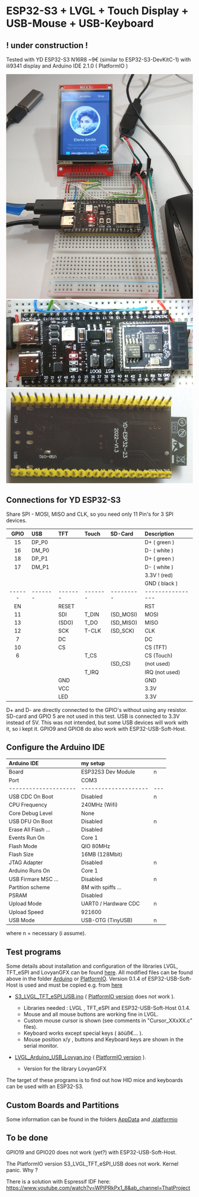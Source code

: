 # ESP32-S3 + LVGL + Touch Display + USB-Mouse + USB-Keyboard

## ! under construction !

Tested with YD ESP32-S3 N16R8 ~9€ (similar to ESP32-S3-DevKitC-1) with ili9341 display and Arduino IDE 2.1.0 ( PlatformIO )

![LVGL](pictures/Board_LVGL.jpg)
![Headless](pictures/Board_Headless_small.jpg)
![Back](pictures/Board_Back_02.jpg)

## Connections for YD ESP32-S3 

Share SPI - MOSI, MISO and CLK, so you need only 11 Pin's for 3 SPI devices.

| GPIO | USB   | TFT   | Touch | SD-Card | Description    |
| :--: | :---- | :---- | :---- | :------ | :------------- |
| 15   | DP_P0 |       |       |         | D+  ( green )  |
| 16   | DM_P0 |       |       |         | D-  ( white )  |
| 18   | DP_P1 |       |       |         | D+  ( green )  |
| 17   | DM_P1 |       |       |         | D-  ( white )  |
|      |       |       |       |         | 3.3V !  (red)  |
|      |       |       |       |         | GND ( black )  |
|------|-------|-------|-------|---------|----------------|
| EN   |       | RESET |       |         | RST            |
| 11   |       | SDI   | T_DIN |(SD_MOSI)| MOSI           |
| 13   |       |(SDO)  | T_DO  |(SD_MISO)| MISO           |
| 12   |       | SCK   | T-CLK |(SD_SCK) | CLK            |
|  7   |       | DC    |       |         | DC             |
| 10   |       | CS    |       |         | CS  (TFT)      |
|  6   |       |       | T_CS  |         | CS  (Touch)    |
|      |       |       |       | (SD_CS) | (not used)     |
|      |       |       | T_IRQ |         | IRQ (not used) |
|      |       | GND   |       |         | GND            |
|      |       | VCC   |       |         | 3.3V           |
|      |       | LED   |       |         | 3.3V           |

D+ and D- are directly connected to the GPIO's without using any resistor. SD-card and GPIO 5 are not used in this test. USB is connected to 3.3V instead of 5V. This was not intended, but some USB devices will work with it, so i kept it. GPIO9 and GPIO8 do also work with ESP32-USB-Soft-Host.

## Configure the Arduino IDE

| Arduino IDE         | my setup             |   |
| :------------------ | :------------------- |:- |
| Board               | ESP32S3 Dev Module   | n |
| Port                | COM3                 |   |
| --------------------| -------------------- |---|
| USB CDC On Boot     | Disabled             | n |
| CPU Frequency       | 240MHz (Wifi)        |   | 
| Core Debug Level    | None                 |   |
| USB DFU On Boot     | Disabled             | n |
| Erase All Flash ... | Disabled             |   |
| Events Run On       | Core 1               |   |
| Flash Mode          | QIO 80MHz            |   |
| Flash Size          | 16MB (128Mbit)       |   |
| JTAG Adapter        | Disabled             | n |
| Arduino Runs On     | Core 1               |   |
| USB Firmare MSC ... | Disabled             | n |
| Partition scheme    | 8M with spiffs ...   |   |
| PSRAM               | Disabled             |   |
| Upload Mode         | UART0 / Hardware CDC | n |
| Upload Speed        | 921600               |   |
| USB Mode            | USB-OTG (TinyUSB)    | n |

where n = necessary (i assume).

## Test programs

Some details about installation and configuration of the libraries LVGL, TFT_eSPI and LovyanGFX can be found [here](https://github.com/mboehmerm/Touch-Display-ili9341-320x240). All modified files can be found above in the folder [Arduino](Arduino/) or [PlatformIO](PlatformIO/). Version 0.1.4 of ESP32-USB-Soft-Host is used and must be copied e.g. from [here](PlatformIO/S3_LVGL_LovyanGFX_USB/.pio/libdeps/esp32-s3-devkitc-1/ESP32-USB-Soft-Host-main/)


- [S3_LVGL_TFT_eSPI_USB.ino](Arduino/S3_LVGL_TFT_eSPI_USB) ( [PlatformIO version](PlatformIO/S3_LVGL_TFT_eSPI_USB) does not work ).
  - Libraries needed : LVGL , TFT_eSPI and ESP32-USB-Soft-Host 0.1.4.
  - Mouse and all mouse buttons are working fine in LVGL.
  - Custom mouse cursor is shown (see comments in "Cursor_XXxXX.c" files).
  - Keyboard works except special keys ( äöüß€... ).
  - Mouse position x/y , buttons and Keyboard keys are shown in the serial monitor.
  
- [LVGL_Arduino_USB_Lovyan.ino](Arduino/S3_LVGL_Lovyan_USB) ( [PlatformIO version](PlatformIO/S3_LVGL_LovyanGFX_USB) ).
  - Version for the library LovyanGFX

The target of these programs is to find out how HID mice and keyboards can be used with an ESP32-S3. 

## Custom Boards and Partitions

Some information can be found in the folders [AppData](AppData/) and [.platformio ](.platformio/)

## To be done

GPIO19 and GPIO20 does not work (yet?) with ESP32-USB-Soft-Host.

The PlatformIO version S3_LVGL_TFT_eSPI_USB does not work. Kernel panic. Why ?

There is a solution with Espressif IDF here: 
https://www.youtube.com/watch?v=WPlPRkPx1_8&ab_channel=ThatProject

